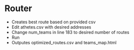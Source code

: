 # Router
- Creates best route based on provided csv
- Edit athetes.csv with desired addresses
- Change num_teams in line 183 to desired number of routes
- Run
- Outputes optimized_routes.csv and teams_map.html
